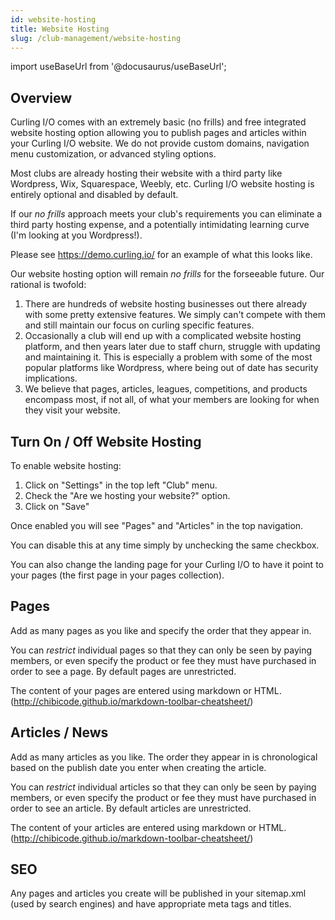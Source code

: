```yaml
---
id: website-hosting
title: Website Hosting
slug: /club-management/website-hosting
---
```

import useBaseUrl from '@docusaurus/useBaseUrl';

## Overview

Curling I/O comes with an extremely basic (no frills) and free integrated website hosting option allowing you to publish pages and articles within your Curling I/O website.
We do not provide custom domains, navigation menu customization, or advanced styling options.

Most clubs are already hosting their website with a third party like Wordpress, Wix, Squarespace, Weebly, etc. Curling I/O website hosting is entirely optional and disabled by default.

If our *no frills* approach meets your club's requirements you can eliminate a third party hosting expense, and a potentially intimidating learning curve (I'm looking at you Wordpress!).

Please see https://demo.curling.io/ for an example of what this looks like.

Our website hosting option will remain *no frills* for the forseeable future. Our rational is twofold:

1. There are hundreds of website hosting businesses out there already with some pretty extensive features. We simply can't compete with them and still maintain our focus on curling specific features.
2. Occasionally a club will end up with a complicated website hosting platform, and then years later due to staff churn, struggle with updating and maintaining it. This is especially a problem with some of the most popular platforms like Wordpress, where being out of date has security implications.
3. We believe that pages, articles, leagues, competitions, and products encompass most, if not all, of what your members are looking for when they visit your website.


## Turn On / Off Website Hosting

To enable website hosting:

1. Click on "Settings" in the top left "Club" menu.
2. Check the "Are we hosting your website?" option.
3. Click on "Save"

Once enabled you will see "Pages" and "Articles" in the top navigation.

You can disable this at any time simply by unchecking the same checkbox.

You can also change the landing page for your Curling I/O to have it point to your pages (the first page in your pages collection).

## Pages

Add as many pages as you like and specify the order that they appear in.

You can *restrict* individual pages so that they can only be seen by paying members, or even specify the product or fee they must have purchased in order to see a page.
By default pages are unrestricted.

The content of your pages are entered using markdown or HTML. (http://chibicode.github.io/markdown-toolbar-cheatsheet/)


## Articles / News

Add as many articles as you like. The order they appear in is chronological based on the publish date you enter when creating the article.

You can *restrict* individual articles so that they can only be seen by paying members, or even specify the product or fee they must have purchased in order to see an article.
By default articles are unrestricted.

The content of your articles are entered using markdown or HTML. (http://chibicode.github.io/markdown-toolbar-cheatsheet/)

## SEO

Any pages and articles you create will be published in your sitemap.xml (used by search engines) and have appropriate meta tags and titles.

